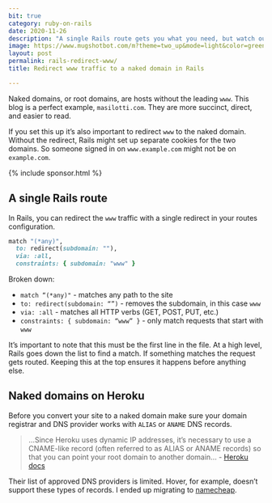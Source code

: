 ```yaml
---
bit: true
category: ruby-on-rails
date: 2020-11-26
description: "A single Rails route gets you what you need, but watch out for a small gotcha."
image: https://www.mugshotbot.com/m?theme=two_up&mode=light&color=green&pattern=diagonal_lines&image=d33ff6b7&url=https://masilotti.com/rails-redirect-www/
layout: post
permalink: rails-redirect-www/
title: Redirect www traffic to a naked domain in Rails 

---
```


Naked domains, or root domains, are hosts without the leading `www`. This blog is a perfect example, `masilotti.com`. They are more succinct, direct, and easier to read.

If you set this up it’s also important to redirect `www` to the naked domain. Without the redirect, Rails might set up separate cookies for the two domains. So someone signed in on `www.example.com` might not be on `example.com`.

{% include sponsor.html %}

## A single Rails route

In Rails, you can redirect the `www` traffic with a single redirect in your routes configuration.

```ruby
match "(*any)",
  to: redirect(subdomain: ""),
  via: :all,
  constraints: { subdomain: "www" }
```

Broken down:
* `match “(*any)"` - matches any path to the site
* `to: redirect(subdomain: “”)` - removes the subdomain, in this case `www`
* `via: :all` - matches all HTTP verbs (GET, POST, PUT, etc.)
* `constraints: { subdomain: “www” }` - only match requests that start with `www`

It’s important to note that this must be the first line in the file. At a high level, Rails goes down the list to find a match. If something matches the request gets routed. Keeping this at the top ensures it happens before anything else.

## Naked domains on Heroku

Before you convert your site to a naked domain make sure your domain registrar and DNS provider works with `ALIAS` or `ANAME` DNS records. 

> …Since Heroku uses dynamic IP addresses, it’s necessary to use a CNAME-like record (often referred to as ALIAS or ANAME records) so that you can point your root domain to another domain… - [Heroku docs](https://devcenter.heroku.com/articles/custom-domains#configuring-dns-for-root-domains)

Their list of approved DNS providers is limited. Hover, for example, doesn’t support these types of records. I ended up migrating to [namecheap](https://www.namecheap.com).
